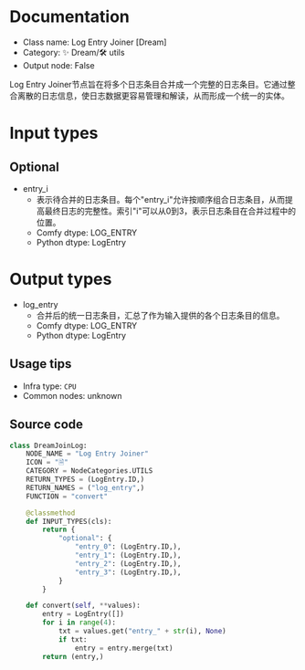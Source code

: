 
# Documentation
- Class name: Log Entry Joiner [Dream]
- Category: ✨ Dream/🛠 utils
- Output node: False

Log Entry Joiner节点旨在将多个日志条目合并成一个完整的日志条目。它通过整合离散的日志信息，使日志数据更容易管理和解读，从而形成一个统一的实体。

# Input types
## Optional
- entry_i
    - 表示待合并的日志条目。每个"entry_i"允许按顺序组合日志条目，从而提高最终日志的完整性。索引"i"可以从0到3，表示日志条目在合并过程中的位置。
    - Comfy dtype: LOG_ENTRY
    - Python dtype: LogEntry

# Output types
- log_entry
    - 合并后的统一日志条目，汇总了作为输入提供的各个日志条目的信息。
    - Comfy dtype: LOG_ENTRY
    - Python dtype: LogEntry


## Usage tips
- Infra type: `CPU`
- Common nodes: unknown


## Source code
```python
class DreamJoinLog:
    NODE_NAME = "Log Entry Joiner"
    ICON = "🗎"
    CATEGORY = NodeCategories.UTILS
    RETURN_TYPES = (LogEntry.ID,)
    RETURN_NAMES = ("log_entry",)
    FUNCTION = "convert"

    @classmethod
    def INPUT_TYPES(cls):
        return {
            "optional": {
                "entry_0": (LogEntry.ID,),
                "entry_1": (LogEntry.ID,),
                "entry_2": (LogEntry.ID,),
                "entry_3": (LogEntry.ID,),
            }
        }

    def convert(self, **values):
        entry = LogEntry([])
        for i in range(4):
            txt = values.get("entry_" + str(i), None)
            if txt:
                entry = entry.merge(txt)
        return (entry,)

```
